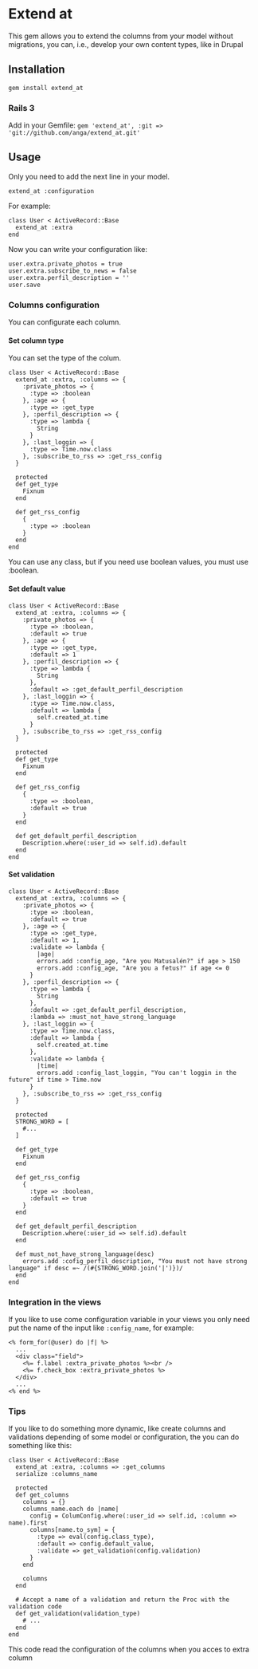# Extend at

This gem allows you to extend the columns from your model without migrations, you can, i.e., develop your own content types, like in Drupal

## Installation

<code>gem install extend_at</code>

### Rails 3
Add in your Gemfile:
<code>gem 'extend_at', :git => 'git://github.com/anga/extend_at.git'</code>

## Usage

Only you need to add the next line in your model.

<code>extend_at :configuration</code>

For example:

    class User < ActiveRecord::Base
      extend_at :extra
    end

Now you can write your configuration like:

    user.extra.private_photos = true
    user.extra.subscribe_to_news = false
    user.extra.perfil_description = ''
    user.save

### Columns configuration

You can configurate each column.

#### Set column type

You can set the type of the colum.

    class User < ActiveRecord::Base
      extend_at :extra, :columns => {
        :private_photos => {
          :type => :boolean
        }, :age => {
          :type => :get_type
        }, :perfil_description => {
          :type => lambda {
            String
          }
        }, :last_loggin => {
          :type => Time.now.class
        }, :subscribe_to_rss => :get_rss_config
      }

      protected
      def get_type
        Fixnum
      end

      def get_rss_config
        {
          :type => :boolean
        }
      end
    end

You can use any class, but if you need use boolean values, you must use :boolean.

#### Set default value

    class User < ActiveRecord::Base
      extend_at :extra, :columns => {
        :private_photos => {
          :type => :boolean,
          :default => true
        }, :age => {
          :type => :get_type,
          :default => 1
        }, :perfil_description => {
          :type => lambda {
            String
          },
          :default => :get_default_perfil_description
        }, :last_loggin => {
          :type => Time.now.class,
          :default => lambda {
            self.created_at.time
          }
        }, :subscribe_to_rss => :get_rss_config
      }

      protected
      def get_type
        Fixnum
      end

      def get_rss_config
        {
          :type => :boolean,
          :default => true
        }
      end

      def get_default_perfil_description
        Description.where(:user_id => self.id).default
      end
    end

#### Set validation
    class User < ActiveRecord::Base
      extend_at :extra, :columns => {
        :private_photos => {
          :type => :boolean,
          :default => true
        }, :age => {
          :type => :get_type,
          :default => 1,
          :validate => lambda {
            |age|
            errors.add :config_age, "Are you Matusalén?" if age > 150
            errors.add :config_age, "Are you a fetus?" if age <= 0
          }
        }, :perfil_description => {
          :type => lambda {
            String
          },
          :default => :get_default_perfil_description,
          :lambda => :must_not_have_strong_language
        }, :last_loggin => {
          :type => Time.now.class,
          :default => lambda {
            self.created_at.time
          },
          :validate => lambda {
            |time|
            errors.add :config_last_loggin, "You can't loggin in the future" if time > Time.now
          }
        }, :subscribe_to_rss => :get_rss_config
      }

      protected
      STRONG_WORD = [
        #...
      ]
      
      def get_type
        Fixnum
      end

      def get_rss_config
        {
          :type => :boolean,
          :default => true
        }
      end

      def get_default_perfil_description
        Description.where(:user_id => self.id).default
      end

      def must_not_have_strong_language(desc)
        errors.add :cofig_perfil_description, "You must not have strong language" if desc =~ /(#{STRONG_WORD.join('|')})/
      end
    end

### Integration in the views

If you like to use come configuration variable in your views you only need put the name of the input like <code>:config_name</code>, for example:

    <% form_for(@user) do |f| %>
      ...
      <div class="field">
        <%= f.label :extra_private_photos %><br />
        <%= f.check_box :extra_private_photos %>
      </div>
      ...
    <% end %>

### Tips

If you like to do something more dynamic, like create columns and validations depending of some model or configuration, the you can do something like this:

    class User < ActiveRecord::Base
      extend_at :extra, :columns => :get_columns
      serialize :columns_name

      protected
      def get_columns
        columns = {}
        columns_name.each do |name|
          config = ColumConfig.where(:user_id => self.id, :column => name).first
          columns[name.to_sym] = {
            :type => eval(config.class_type),
            :default => config.default_value,
            :validate => get_validation(config.validation)
          }
        end
        
        columns
      end

      # Accept a name of a validation and return the Proc with the validation code
      def get_validation(validation_type)
        # ...
      end
    end

This code read the configuration of the columns when you acces to extra column